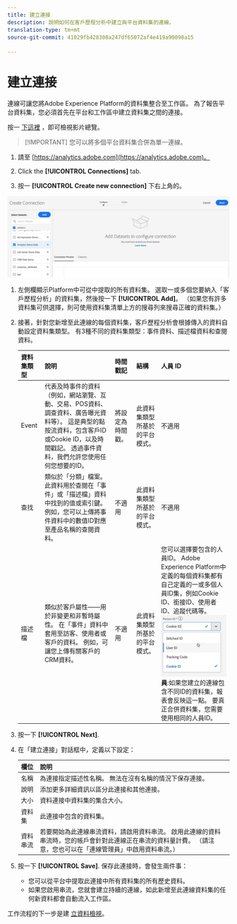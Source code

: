 ```yaml
---
title: 建立連接
description: 說明如何在客戶歷程分析中建立與平台資料集的連線。
translation-type: tm+mt
source-git-commit: 41029fb428308a247df65072af4e419a90098a15

---
```



# 建立連接

連線可讓您將Adobe Experience Platform的資料集整合至工作區。 為了報告平台資料集，您必須首先在平台和工作區中建立資料集之間的連接。

按一 [下這裡](https://docs.adobe.com/content/help/en/platform-learn/tutorials/cja/connecting-customer-journey-analytics-to-data-sources-in-platform.html) ，即可檢視影片總覽。

>[!IMPORTANT] 您可以將多個平台資料集合併為單一連線。

1. 請至 [https://analytics.adobe.com](https://analytics.adobe.com)。

1. Click the **[!UICONTROL Connections]** tab.

1. 按一 **[!UICONTROL Create new connection]** 下右上角的。

![建立連線](assets/create-connection.png)

1. 左側欄顯示Platform中可從中提取的所有資料集。 選取一或多個您要納入「客戶歷程分析」的資料集，然後按一下 **[!UICONTROL Add]**。 （如果您有許多資料集可供選擇，則可使用資料集清單上方的搜尋列來搜尋正確的資料集。）

1. 接著，針對您新增至此連線的每個資料集，客戶歷程分析會根據傳入的資料自動設定資料集類型。 有3種不同的資料集類型：事件資料、描述檔資料和查閱資料。

   | 資料集類型 | 說明 | 時間戳記 | 結構 | 人員 ID |
   |---|---|---|---|---|
   | Event | 代表及時事件的資料（例如，網站瀏覽、互動、交易、POS資料、調查資料、廣告曝光資料等）。 這是典型的點按流資料，包含客戶ID或Cookie ID，以及時間戳記。 透過事件資料，我們允許您使用任何您想要的ID。 | 將設定為時間戳。 | 此資料集類型所基於的平台模式。 | 不適用 |
   | 查找 | 類似於「分類」檔案。 此資料用於查閱在「事件」或「描述檔」資料中找到的值或索引鍵。 例如，您可以上傳將事件資料中的數值ID對應至產品名稱的查閱資料。 | 不適用 | 此資料集類型所基於的平台模式。 | 不適用 |
   | 描述檔 | 類似於客戶屬性——用於非變更和非暫時屬性。 在「事件」資料中套用至訪客、使用者或客戶的資料。 例如，可讓您上傳有關客戶的CRM資料。 | 不適用 | 此資料集類型所基於的平台模式。 | 您可以選擇要包含的人員ID。 Adobe Experience Platform中定義的每個資料集都有自己定義的一或多個人員ID集，例如Cookie ID、銜接ID、使用者ID、追蹤代碼等。<br>![人](assets/person-id.png)**員&#x200B;**:如果您建立的連線包含不同ID的資料集，報表會反映這一點。 要真正合併資料集，您需要使用相同的人員ID。 |

1. 按一下 **[!UICONTROL Next]**.

1. 在「建立連接」對話框中，定義以下設定：

   | 欄位 | 說明 |
   |---|---|
   | 名稱 | 為連接指定描述性名稱。 無法在沒有名稱的情況下保存連接。 |
   | 說明 | 添加更多詳細資訊以區分此連接和其他連接。 |
   | 大小 | 資料連接中資料集的集合大小。 |
   | 資料集 | 此連接中包含的資料集。 |
   | 資料串流 | 若要開始為此連線串流資料，請啟用資料串流。 啟用此連線的資料串流時，您的帳戶會針對此連線正在串流的資料量計費。 （請注意，您也可以在「連線管理員」中啟用資料串流。） |

1. 按一下 **[!UICONTROL Save]**. 保存此連接時，會發生兩件事：

   * 您可以從平台中提取此連接中所有資料集的所有歷史資料。
   * 如果您啟用串流，您就會建立持續的連線，如此新增至此連線資料集的任何新資料都會自動流入工作區。

工作流程的下一步是建 [立資料檢視](/help/data-views/create-dataview.md)。

